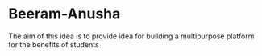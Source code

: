 # Beeram-Anusha
The aim of this idea is to provide idea for building a multipurpose platform for the benefits of students
